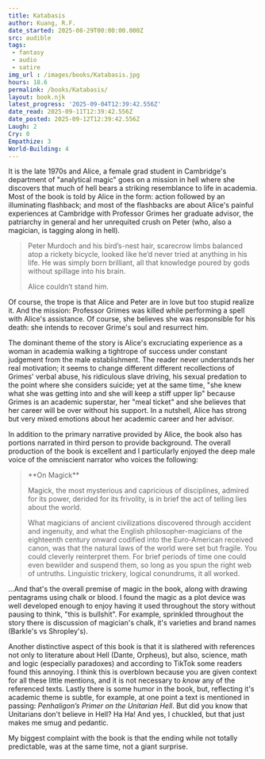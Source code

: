 ```yaml
---
title: Katabasis
author: Kuang, R.F.
date_started: 2025-08-29T00:00:00.000Z
src: audible
tags: 
 - fantasy 
 - audio
 - satire
img_url : /images/books/Katabasis.jpg
hours: 18.6 
permalink: /books/Katabasis/
layout: book.njk
latest_progress: '2025-09-04T12:39:42.556Z'
date_read: 2025-09-11T12:39:42.556Z
date_posted: 2025-09-12T12:39:42.556Z
Laugh: 2
Cry: 0
Empathize: 3
World-Building: 4
---
```

It is the late 1970s and Alice, a female grad student in Cambridge's department of "analytical magic" goes on a mission in hell where she discovers that much of hell bears a striking resemblance to life in academia.  Most of the book is told by Alice in the form: action followed by an illuminating flashback; and most of the flashbacks are about Alice's painful experiences at Cambridge with Professor Grimes her graduate advisor, the patriarchy in general and her unrequited crush on Peter (who, also a magician, is tagging along in hell). 

<blockquote>
Peter Murdoch and his bird’s-nest hair, scarecrow limbs balanced atop a rickety bicycle, looked like he’d never tried at anything in his life. He was simply born brilliant, all that knowledge poured by gods without spillage into his brain.

Alice couldn’t stand him.
</blockquote>

Of course, the trope is that Alice and Peter are in love but too stupid realize it.  And the mission: Professor Grimes was killed while performing a spell with Alice's assistance. Of course, she believes she was responsible for his death: she intends to recover Grime's soul and resurrect him. 

The dominant theme of the story is Alice's excruciating experience as a woman in academia walking a tightrope of success under constant judgement from the male establishment. The reader never understands her real motivation; it seems to change different different recollections of Grimes' verbal abuse, his ridiculous slave driving, his sexual predation to the point where she considers suicide; yet at the same time, "she knew what she was getting into and she will keep a stiff upper lip" because Grimes is an academic superstar, her "meal ticket" and she believes that her career will be over without his support. In a nutshell, Alice has strong but very mixed emotions about her academic career and her advisor.   

In addition to the primary narrative provided by Alice, the book also has portions narrated in third person to provide background. The overall production of the book is excellent and I particularly enjoyed the deep male voice of the omniscient narrator who voices the following:  
<blockquote>
**On Magick**

Magick, the most mysterious and capricious of disciplines, admired for its power, derided for its frivolity, is in brief the act of telling lies about the world.

What magicians of ancient civilizations discovered through accident and ingenuity, and what the English philosopher-magicians of the eighteenth century onward codified into the Euro-American received canon, was that the natural laws of the world were set but fragile. You could cleverly reinterpret them. For brief periods of time one could even bewilder and suspend them, so long as you spun the right web of untruths. Linguistic trickery, logical conundrums, it all worked. 
</blockquote>

...And that's the overall premise of magic in the book, along with drawing pentagrams using chalk or blood. I found the magic as a plot device was well developed enough to enjoy having it used throughout the story without pausing to think, "this is bullshit". For example, sprinkled throughout the story there is discussion of magician's chalk, it's varieties and brand names (Barkle's vs Shropley's).  

Another distinctive aspect of this book is that it is slathered with references not only to literature about Hell (Dante, Orpheus), but also, science, math and logic (especially paradoxes) and according to TikTok some readers found this annoying. I think this is overblown because you are given context for all these little mentions, and it is not necessary to _know_ any of the referenced texts.   Lastly there is some humor in the book, but, reflecting it's academic theme is subtle, for example, at one point a text is mentioned in passing: _Penhaligon’s Primer on the Unitarian Hell_. But did you know that Unitarians don't believe in Hell? Ha Ha! And yes, I chuckled, but that just makes me smug and pedantic.  

My biggest complaint with the book is that the ending while not totally predictable, was at the same time, not a giant surprise.

<!-- 
* <span meta="11.2@2025-08-25T15:39:42.556Z"></span>They are in hell and I have chuckled several times. So far so good.
* <span meta="25@2025-09-02T15:39:42.556Z"></span>Past the first sin (pride).
* <span meta="48.3@2025-09-04T12:39:42.556Z"></span>They have met Elsbeth. Chapter 17
* <span meta="57@2025-09-04T12:39:42.556Z"></span> In an Escher-based trap. Chapter 20
<blockquote>
“What did Peter desire? Alice wondered. Probably nothing. Peter came into this world with a silver spoon in his mouth; Peter had never wanted for anything. But that was the wrong sense of want. Desire and need were very different, and she wished she knew what Peter craved, what made him weak in the knees, because then at least she would know that Peter had any vulnerabilities at all. Here, though, Peter’s expression never changed. He kept such a straight face; he only peered around with clinical, faintly condescending curiosity. Saint Peter could not be tempted.”
</blockquote>

-->
